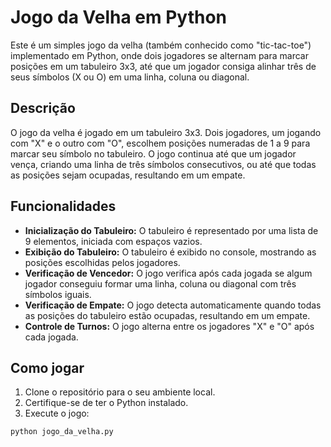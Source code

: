 # Jogo da Velha em Python

Este é um simples jogo da velha (também conhecido como "tic-tac-toe") implementado em Python, onde dois jogadores se alternam para marcar posições em um tabuleiro 3x3, até que um jogador consiga alinhar três de seus símbolos (X ou O) em uma linha, coluna ou diagonal.

## Descrição

O jogo da velha é jogado em um tabuleiro 3x3. Dois jogadores, um jogando com "X" e o outro com "O", escolhem posições numeradas de 1 a 9 para marcar seu símbolo no tabuleiro. O jogo continua até que um jogador vença, criando uma linha de três símbolos consecutivos, ou até que todas as posições sejam ocupadas, resultando em um empate.

## Funcionalidades

- **Inicialização do Tabuleiro:** O tabuleiro é representado por uma lista de 9 elementos, iniciada com espaços vazios.
- **Exibição do Tabuleiro:** O tabuleiro é exibido no console, mostrando as posições escolhidas pelos jogadores.
- **Verificação de Vencedor:** O jogo verifica após cada jogada se algum jogador conseguiu formar uma linha, coluna ou diagonal com três símbolos iguais.
- **Verificação de Empate:** O jogo detecta automaticamente quando todas as posições do tabuleiro estão ocupadas, resultando em um empate.
- **Controle de Turnos:** O jogo alterna entre os jogadores "X" e "O" após cada jogada.

## Como jogar

1. Clone o repositório para o seu ambiente local.
2. Certifique-se de ter o Python instalado.
3. Execute o jogo:

```bash
python jogo_da_velha.py
